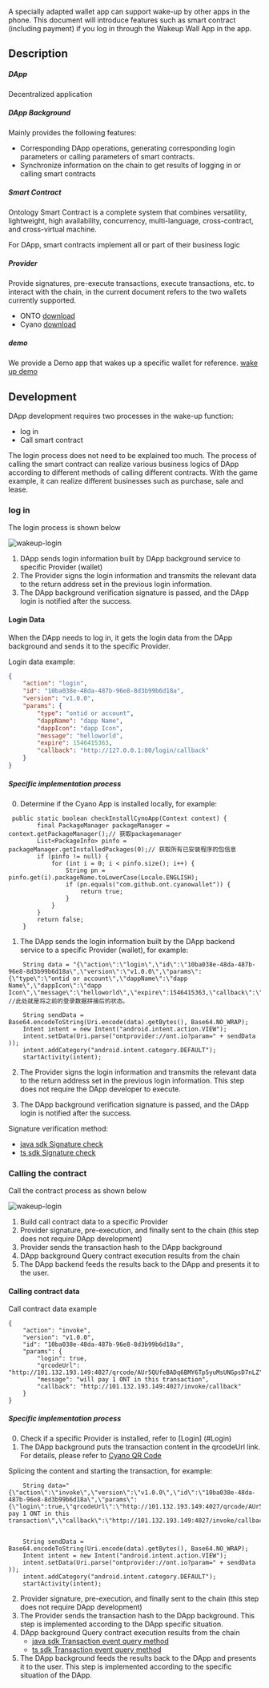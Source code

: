 


A specially adapted wallet app can support wake-up by other apps in the phone. This document will introduce features such as smart contract (including payment) if you log in through the Wakeup Wall App in the app.

## Description

##### DApp
Decentralized application

##### DApp Background
Mainly provides the following features:
- Corresponding DApp operations, generating corresponding login parameters or calling parameters of smart contracts.
- Synchronize information on the chain to get results of logging in or calling smart contracts

##### Smart Contract
Ontology Smart Contract is a complete system that combines versatility, lightweight, high availability, concurrency, multi-language, cross-contract, and cross-virtual machine.

For DApp, smart contracts implement all or part of their business logic

##### Provider
Provide signatures, pre-execute transactions, execute transactions, etc. to interact with the chain, in the current document refers to the two wallets currently supported.
- ONTO [download](https://onto.app)
- Cyano [download](http://101.132.193.149/files/app-debug.apk)

##### demo
We provide a Demo app that wakes up a specific wallet for reference. [wake up demo](https://github.com/ontio-cyano/android-app-demo)

## Development

DApp development requires two processes in the wake-up function:
- log in
- Call smart contract

The login process does not need to be explained too much. The process of calling the smart contract can realize various business logics of DApp according to different methods of calling different contracts. With the game example, it can realize different businesses such as purchase, sale and lease.

### log in

The login process is shown below

![wakeup-login](https://raw.githubusercontent.com/ontio/documentation/master/dev-website-docs/assets/integration/wakeupLogin.png)

1. DApp sends login information built by DApp background service to specific Provider (wallet)
2. The Provider signs the login information and transmits the relevant data to the return address set in the previous login information.
3. The DApp background verification signature is passed, and the DApp login is notified after the success.

#### Login Data

When the DApp needs to log in, it gets the login data from the DApp background and sends it to the specific Provider.

Login data example:
```json
{
	"action": "login",
	"id": "10ba038e-48da-487b-96e8-8d3b99b6d18a",
	"version": "v1.0.0",
	"params": {
		"type": "ontid or account",
		"dappName": "dapp Name",
		"dappIcon": "dapp Icon",
		"message": "helloworld",
		"expire": 1546415363,
		"callback": "http://127.0.0.1:80/login/callback"
	}
}
```

##### Specific implementation process

0. Determine if the Cyano App is installed locally, for example:
```
 public static boolean checkInstallCynoApp(Context context) {
        final PackageManager packageManager = context.getPackageManager();// 获取packagemanager
        List<PackageInfo> pinfo = packageManager.getInstalledPackages(0);// 获取所有已安装程序的包信息
        if (pinfo != null) {
            for (int i = 0; i < pinfo.size(); i++) {
                String pn = pinfo.get(i).packageName.toLowerCase(Locale.ENGLISH);
                if (pn.equals("com.github.ont.cyanowallet")) {
                    return true;
                }
            }
        }
        return false;
    }
```


1. The DApp sends the login information built by the DApp backend service to a specific Provider (wallet), for example:
```
    String data = "{\"action\":\"login\",\"id\":\"10ba038e-48da-487b-96e8-8d3b99b6d18a\",\"version\":\"v1.0.0\",\"params\":{\"type\":\"ontid or account\",\"dappName\":\"dapp Name\",\"dappIcon\":\"dapp Icon\",\"message\":\"helloworld\",\"expire\":1546415363,\"callback\":\"http://127.0.0.1:80/login/callback\"}}"; //此处就是将之前的登录数据拼接后的状态。

    String sendData = Base64.encodeToString(Uri.encode(data).getBytes(), Base64.NO_WRAP);
    Intent intent = new Intent("android.intent.action.VIEW");
    intent.setData(Uri.parse("ontprovider://ont.io?param=" + sendData ));
    intent.addCategory("android.intent.category.DEFAULT");
    startActivity(intent);
```

2. The Provider signs the login information and transmits the relevant data to the return address set in the previous login information. This step does not require the DApp developer to execute.

3. The DApp background verification signature is passed, and the DApp login is notified after the success.

Signature verification method:
* [java sdk Signature check](https://github.com/ontio/ontology-java-sdk/blob/master/docs/en/interface.md#verify-signature)
* [ts sdk Signature check](https://github.com/ontio/ontology-ts-sdk/blob/master/test/ecdsa.crypto.test.ts)


### Calling the contract

Call the contract process as shown below

![wakeup-login](https://raw.githubusercontent.com/ontio/documentation/master/dev-website-docs/assets/integration/wakeupInvoke.png)

1. Build call contract data to a specific Provider
2. Provider signature, pre-execution, and finally sent to the chain (this step does not require DApp development)
3. Provider sends the transaction hash to the DApp background
4. DApp background Query contract execution results from the chain
5. The DApp backend feeds the results back to the DApp and presents it to the user.

#### Calling contract data

Call contract data example
```
{
	"action": "invoke",
	"version": "v1.0.0",
	"id": "10ba038e-48da-487b-96e8-8d3b99b6d18a",
	"params": {
		"login": true,
		"qrcodeUrl": "http://101.132.193.149:4027/qrcode/AUr5QUfeBADq6BMY6Tp5yuMsUNGpsD7nLZ",
		"message": "will pay 1 ONT in this transaction",
		"callback": "http://101.132.193.149:4027/invoke/callback"
	}
}
```
##### Specific implementation process

0. Check if a specific Provider is installed, refer to [Login] (#Login)
1. The DApp background puts the transaction content in the qrcodeUrl link. For details, please refer to [Cyano QR Code](https://github.com/ontio-cyano/CEPs/blob/master/CEPS/CEP1.mediawiki#Invoke_a_Smart_Contract-2)

 Splicing the content and starting the transaction, for example:

```
    String data="{\"action\":\"invoke\",\"version\":\"v1.0.0\",\"id\":\"10ba038e-48da-487b-96e8-8d3b99b6d18a\",\"params\":{\"login\":true,\"qrcodeUrl\":\"http://101.132.193.149:4027/qrcode/AUr5QUfeBADq6BMY6Tp5yuMsUNGpsD7nLZ\",\"message\":\"will pay 1 ONT in this transaction\",\"callback\":\"http://101.132.193.149:4027/invoke/callback\"}}";


    String sendData = Base64.encodeToString(Uri.encode(data).getBytes(), Base64.NO_WRAP);
    Intent intent = new Intent("android.intent.action.VIEW");
    intent.setData(Uri.parse("ontprovider://ont.io?param=" + sendData ));
    intent.addCategory("android.intent.category.DEFAULT");
    startActivity(intent);
```

2. Provider signature, pre-execution, and finally sent to the chain (this step does not require DApp development)
3. The Provider sends the transaction hash to the DApp background. This step is implemented according to the DApp specific situation.
4. DApp background Query contract execution results from the chain
    * [java sdk Transaction event query method](https://github.com/ontio/ontology-java-sdk/blob/master/docs/en/basic.md)
    * [ts sdk Transaction event query method](https://github.com/ontio/ontology-ts-sdk/blob/master/test/websocket.test.ts)
5. The DApp background feeds the results back to the DApp and presents it to the user. This step is implemented according to the specific situation of the DApp.
